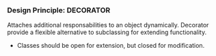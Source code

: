 ### Design Principle: DECORATOR

Attaches additional responsabilities to an object dynamically. Decorator provide a flexible alternative to subclassing for extending functionality.

- Classes should be open for extension, but closed for modification.

